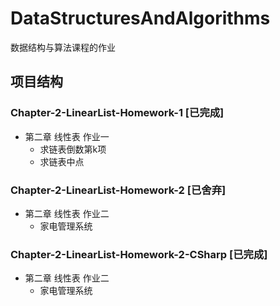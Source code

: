 # DataStructuresAndAlgorithms

数据结构与算法课程的作业

## 项目结构

### Chapter-2-LinearList-Homework-1 [已完成]

- 第二章 线性表 作业一
  - 求链表倒数第k项
  - 求链表中点

### Chapter-2-LinearList-Homework-2 [已舍弃]

- 第二章 线性表 作业二
  - 家电管理系统

### Chapter-2-LinearList-Homework-2-CSharp [已完成]

- 第二章 线性表 作业二
  - 家电管理系统
